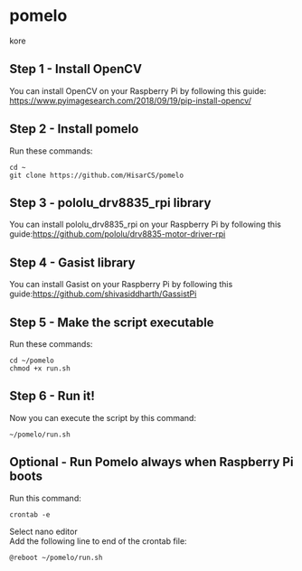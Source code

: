 # pomelo
kore

## Step 1 - Install OpenCV
You can install OpenCV on your Raspberry Pi by following this guide: https://www.pyimagesearch.com/2018/09/19/pip-install-opencv/

## Step 2 - Install pomelo
Run these commands:  
```
cd ~  
git clone https://github.com/HisarCS/pomelo  
```
## Step 3 - pololu_drv8835_rpi library
You can install pololu_drv8835_rpi on your Raspberry Pi by following this guide:https://github.com/pololu/drv8835-motor-driver-rpi

## Step 4 - Gasist library
You can install Gasist on your Raspberry Pi by following this guide:https://github.com/shivasiddharth/GassistPi

## Step 5 - Make the script executable  
Run these commands:  
```
cd ~/pomelo  
chmod +x run.sh  
```
  
## Step 6 - Run it!  
Now you can execute the script by this command:
```
~/pomelo/run.sh  
```

## Optional - Run Pomelo always when Raspberry Pi boots
Run this command:  
```
crontab -e  
```
Select nano editor  
Add the following line to end of the crontab file:  
```
@reboot ~/pomelo/run.sh
```

